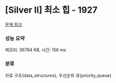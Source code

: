 # [Silver II] 최소 힙 - 1927 

[문제 링크](https://www.acmicpc.net/problem/1927) 

### 성능 요약

메모리: 36784 KB, 시간: 156 ms

### 분류

자료 구조(data_structures), 우선순위 큐(priority_queue)


